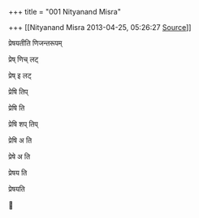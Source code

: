 +++
title = "001 Nityanand Misra"

+++
[[Nityanand Misra	2013-04-25, 05:26:27 [Source](https://groups.google.com/g/samskrita/c/fVhrbsn1Jw0)]]



  

प्रेषयतीति णिजन्तरूपम्

  

प्रेष् णिच् लट्

प्रेष् इ लट्

प्रेषि तिप्

प्रेषि ति

प्रेषि शप् तिप्

प्रेषि अ ति

प्रेषे अ ति

प्रेषय ति

प्रेषयति



